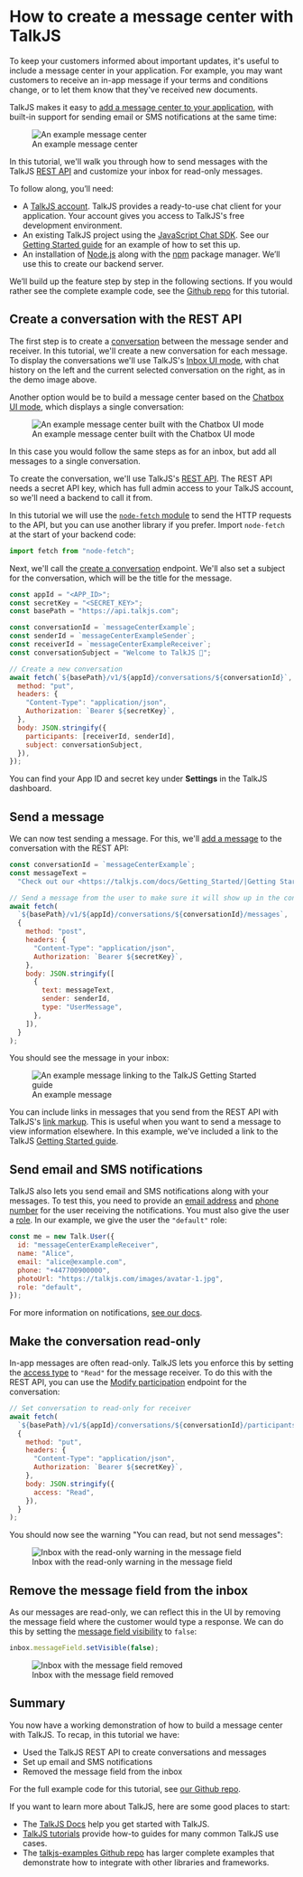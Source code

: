 # How to create a message center with TalkJS

To keep your customers informed about important updates, it's useful to include a message center in your application. For example, you may want customers to receive an in-app message if your terms and conditions change, or to let them know that they've received new documents.

TalkJS makes it easy to [add a message center to your application](https://talkjs.com/use-cases/message-center/), with built-in support for sending email or SMS notifications at the same time:

<figure class="kg-image-card">
  <img class="kg-image" src="https://talkjs.com/resources/content/images/2023/08/1-demo.jpg" alt="An example message center"/>
  <figcaption>An example message center</figcaption>
</figure>

In this tutorial, we'll walk you through how to send messages with the TalkJS [REST API](https://talkjs.com/docs/Reference/REST_API/Getting_Started/Introduction/) and customize your inbox for read-only messages.

To follow along, you’ll need:

- A [TalkJS account](https://talkjs.com/dashboard/login). TalkJS provides a ready-to-use chat client for your application. Your account gives you access to TalkJS's free development environment.
- An existing TalkJS project using the [JavaScript Chat SDK](https://talkjs.com/docs/Reference/JavaScript_Chat_SDK/). See our [Getting Started guide](https://talkjs.com/docs/Getting_Started/) for an example of how to set this up.
- An installation of [Node.js](https://nodejs.org/) along with the [npm](https://www.npmjs.com/) package manager. We’ll use this to create our backend server.

We’ll build up the feature step by step in the following sections. If you would rather see the complete example code, see the [Github repo](https://github.com/talkjs/talkjs-examples/tree/master/howtos/how-to-create-a-message-center) for this tutorial.

## Create a conversation with the REST API

The first step is to create a [conversation](https://talkjs.com/docs/Reference/Concepts/Conversations/) between the message sender and receiver. In this tutorial, we'll create a new conversation for each message. To display the conversations we'll use TalkJS's [Inbox UI mode](https://talkjs.com/docs/Features/Chat_UI_Modes/The_Inbox/), with chat history on the left and the current selected conversation on the right, as in the demo image above.

Another option would be to build a message center based on the [Chatbox UI mode](https://talkjs.com/docs/Features/Chat_UI_Modes/The_Chatbox/), which displays a single conversation:

<figure class="kg-image-card">
  <img class="kg-image" src="https://talkjs.com/resources/content/images/2023/08/2-chatbox-demo.jpg" alt="An example message center built with the Chatbox UI mode"/>
  <figcaption>An example message center built with the Chatbox UI mode</figcaption>
</figure>

In this case you would follow the same steps as for an inbox, but add all messages to a single conversation.

To create the conversation, we'll use TalkJS's [REST API](https://talkjs.com/docs/Reference/REST_API/Getting_Started/Introduction/). The REST API needs a secret API key, which has full admin access to your TalkJS account, so we'll need a backend to call it from.

In this tutorial we will use the [`node-fetch` module](https://github.com/node-fetch/node-fetch) to send the HTTP requests to the API, but you can use another library if you prefer. Import `node-fetch` at the start of your backend code:

```js
import fetch from "node-fetch";
```

Next, we'll call the [create a conversation](https://talkjs.com/docs/Reference/REST_API/Conversations/#setting-conversation-data) endpoint. We'll also set a subject for the conversation, which will be the title for the message.

```js
const appId = "<APP_ID>";
const secretKey = "<SECRET_KEY>";
const basePath = "https://api.talkjs.com";

const conversationId = `messageCenterExample`;
const senderId = `messageCenterExampleSender`;
const receiverId = `messageCenterExampleReceiver`;
const conversationSubject = "Welcome to TalkJS 👋";

// Create a new conversation
await fetch(`${basePath}/v1/${appId}/conversations/${conversationId}`, {
  method: "put",
  headers: {
    "Content-Type": "application/json",
    Authorization: `Bearer ${secretKey}`,
  },
  body: JSON.stringify({
    participants: [receiverId, senderId],
    subject: conversationSubject,
  }),
});
```

You can find your App ID and secret key under **Settings** in the TalkJS dashboard.

## Send a message

We can now test sending a message. For this, we'll [add a message](https://talkjs.com/docs/Reference/REST_API/Messages/#sending-on-behalf-of-a-user) to the conversation with the REST API:

```js
const conversationId = `messageCenterExample`;
const messageText =
  "Check out our <https://talkjs.com/docs/Getting_Started/|Getting Started guide>!";

// Send a message from the user to make sure it will show up in the conversation list
await fetch(
  `${basePath}/v1/${appId}/conversations/${conversationId}/messages`,
  {
    method: "post",
    headers: {
      "Content-Type": "application/json",
      Authorization: `Bearer ${secretKey}`,
    },
    body: JSON.stringify([
      {
        text: messageText,
        sender: senderId,
        type: "UserMessage",
      },
    ]),
  }
);
```

You should see the message in your inbox:

<figure class="kg-image-card">
  <img class="kg-image" src="https://talkjs.com/resources/content/images/2023/08/3-send-message.jpg" alt="An example message linking to the TalkJS Getting Started guide"/>
  <figcaption>An example message</figcaption>
</figure>

You can include links in messages that you send from the REST API with TalkJS's [link markup](https://talkjs.com/docs/Features/Customizations/Formatting/#links). This is useful when you want to send a message to view information elsewhere. In this example, we've included a link to the TalkJS [Getting Started guide](https://talkjs.com/docs/Getting_Started/).

## Send email and SMS notifications

TalkJS also lets you send email and SMS notifications along with your messages. To test this, you need to provide an [email address](https://talkjs.com/docs/Reference/Concepts/Users/#email) and [phone number](https://talkjs.com/docs/Reference/Concepts/Users/#phone) for the user receiving the notifications. You must also give the user a [role](https://talkjs.com/docs/Reference/Concepts/Roles/). In our example, we give the user the `"default"` role:

```js
const me = new Talk.User({
  id: "messageCenterExampleReceiver",
  name: "Alice",
  email: "alice@example.com",
  phone: "+447700900000",
  photoUrl: "https://talkjs.com/images/avatar-1.jpg",
  role: "default",
});
```

For more information on notifications, [see our docs](https://talkjs.com/docs/Features/Notifications/).

## Make the conversation read-only

In-app messages are often read-only. TalkJS lets you enforce this by setting the [access type](https://talkjs.com/docs/Reference/Concepts/Participants/#access) to `"Read"` for the message receiver. To do this with the REST API, you can use the [Modify participation](https://talkjs.com/docs/Reference/REST_API/Participation/#modify-participation) endpoint for the conversation:

```js
// Set conversation to read-only for receiver
await fetch(
  `${basePath}/v1/${appId}/conversations/${conversationId}/participants/${receiverId}`,
  {
    method: "put",
    headers: {
      "Content-Type": "application/json",
      Authorization: `Bearer ${secretKey}`,
    },
    body: JSON.stringify({
      access: "Read",
    }),
  }
);
```

You should now see the warning "You can read, but not send messages":

<figure class="kg-image-card">
  <img class="kg-image" src="https://talkjs.com/resources/content/images/2023/08/4-read-only.jpg" alt="Inbox with the read-only warning in the message field"/>
  <figcaption>Inbox with the read-only warning in the message field</figcaption>
</figure>

## Remove the message field from the inbox

As our messages are read-only, we can reflect this in the UI by removing the message field where the customer would type a response. We can do this by setting the [message field visibility](https://talkjs.com/docs/Features/Customizations/The_Message_Field/#message-field-visibility) to `false`:

```js
inbox.messageField.setVisible(false);
```

<figure class="kg-image-card">
  <img class="kg-image" src="https://talkjs.com/resources/content/images/2023/08/5-remove-message-field.jpg" alt="Inbox with the message field removed"/>
  <figcaption>Inbox with the message field removed</figcaption>
</figure>

## Summary

You now have a working demonstration of how to build a message center with TalkJS. To recap, in this tutorial we have:

- Used the TalkJS REST API to create conversations and messages
- Set up email and SMS notifications
- Removed the message field from the inbox

For the full example code for this tutorial, see [our Github repo](https://github.com/talkjs/talkjs-examples/tree/master/howtos/how-to-create-a-message-center).

If you want to learn more about TalkJS, here are some good places to start:

- The [TalkJS Docs](https://talkjs.com/docs/) help you get started with TalkJS.
- [TalkJS tutorials](https://talkjs.com/resources/tag/tutorials/) provide how-to guides for many common TalkJS use cases.
- The [talkjs-examples Github repo](https://github.com/talkjs/talkjs-examples) has larger complete examples that demonstrate how to integrate with other libraries and frameworks.
